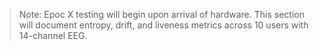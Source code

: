 > Note: Epoc X testing will begin upon arrival of hardware. This section will document entropy, drift, and liveness metrics across 10 users with 14-channel EEG.
